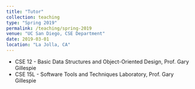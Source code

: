 ```yaml
---
title: "Tutor"
collection: teaching
type: "Spring 2019"
permalink: /teaching/spring-2019
venue: "UC San Diego, CSE Department"
date: 2019-03-01
location: "La Jolla, CA"
---
```

- CSE 12 - Basic Data Structures and Object-Oriented Design, Prof. Gary Gillespie
- CSE 15L - Software Tools and Techniques Laboratory, Prof. Gary Gillespie
